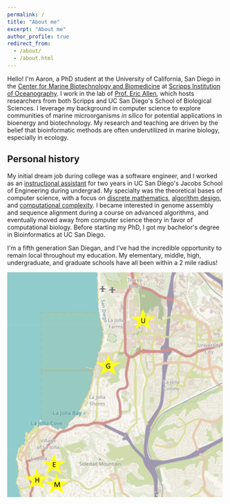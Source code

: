 ```yaml
---
permalink: /
title: "About me"
excerpt: "About me"
author_profile: true
redirect_from: 
  - /about/
  - /about.html
---
```


Hello! I'm Aaron, a PhD student at the University of California, San Diego in the [Center for Marine Biotechnology and Biomedicine](https://scripps.ucsd.edu/cmbb)
at [Scripps Institution of Oceanography](https://scripps.ucsd.edu/). I work in the lab of [Prof. Eric Allen](https://eallen.scrippsprofiles.ucsd.edu/),
which hosts researchers from both Scripps and UC San Diego's School of Biological Sciences.
I leverage my background in computer science to explore communities of marine microorganisms <i>in silico</i> for potential applications in bioenergy and biotechnology.
My research and teaching are driven by the belief that bioinformatic methods are often underutilized in marine biology, especially in ecology. 

Personal history
------
My initial dream job during college was a software engineer, and I worked as an [instructional assistant](/teaching/) for two years in UC San Diego's Jacobs School of Engineering
during undergrad. My specialty was the theoretical bases of computer science, with a focus on [discrete mathematics](/teaching/CSE20), [algorithm design](/teaching/CSE101),
and [computational complexity](/teaching/CSE21). I became interested in genome assembly and sequence alignment during a course on advanced algorithms,
and eventually moved away from computer science theory in favor of computational biology. 
Before starting my PhD, I got my bachelor's degree in Bioinformatics at UC San Diego.

I'm a fifth generation San Diegan, and I've had the incredible opportunity to remain local throughout my education.
My elementary, middle, high, undergraduate, and graduate schools have all been within a 2 mile radius!

![](images/map_schools.PNG)
